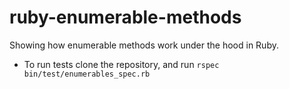 # ruby-enumerable-methods

Showing how enumerable methods work under the hood in Ruby.

* To run tests clone the repository, and run `rspec bin/test/enumerables_spec.rb`

